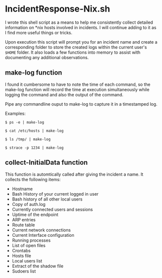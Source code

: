 # IncidentResponse-Nix.sh
I wrote this shell script as a means to help me consistently collect detailed information on *nix hosts involved in incidents. I will continue adding to it as I find more useful things or tricks.

Upon execution this script will prompt you for an incident name and create a corresponding folder to store the created logs within the current user's `$HOME` folder. It also loads a few functions into memory to assist with documenting any additional observations.


## make-log function
I found it cumbersome to have to note the time of each command, so the make-log function will record the time at execution simultaneously while logging the command and also the output of the command. 

Pipe any commandline ouput to make-log to capture it in a timestamped log.

Examples:  

`$ ps -e | make-log`

`$ cat /etc/hosts | make-log`

`$ ls /tmp/ | make-log`

`$ strace -p 1234 | make-log`
                



## collect-InitialData function
This function is automtically called after giving the incident a name. It collects the following items:
- Hostname
- Bash History of your current logged in user
- Bash history of all other local users
- Copy of auth.log
- Currently connected users and sessions
- Uptime of the endpoint
- ARP entries
- Route table
- Current network connections
- Current Interface configuration
- Running processes
- List of open files
- Crontabs
- Hosts file
- Local users list
- Extract of the shadow file
- Sudoers list


 



